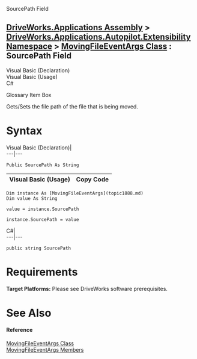 SourcePath Field   
  
[DriveWorks.Applications Assembly](topic13.md) > [DriveWorks.Applications.Autopilot.Extensibility Namespace](topic1633.md) > [MovingFileEventArgs Class](topic1888.md) : SourcePath Field  
---  
  
Visual Basic (Declaration)    
Visual Basic (Usage)    
C# 

Glossary Item Box

Gets/Sets the file path of the file that is being moved. 

# Syntax

Visual Basic (Declaration)|   
---|---  
      
    
    Public SourcePath As String  
  
Visual Basic (Usage)| Copy Code  
---|---  
      
    
    Dim instance As [MovingFileEventArgs](topic1888.md)
    Dim value As String
     
    value = instance.SourcePath
     
    instance.SourcePath = value  
  
C#|   
---|---  
      
    
    public string SourcePath  
  
# Requirements

**Target Platforms:** Please see DriveWorks software prerequisites.

# See Also

#### Reference

[MovingFileEventArgs Class](topic1888.md)   
[MovingFileEventArgs Members](topic1889.md)


